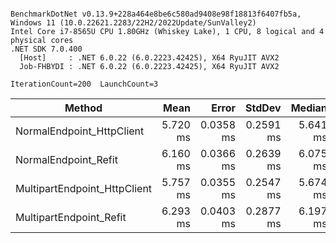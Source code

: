 ```

BenchmarkDotNet v0.13.9+228a464e8be6c580ad9408e98f18813f6407fb5a, Windows 11 (10.0.22621.2283/22H2/2022Update/SunValley2)
Intel Core i7-8565U CPU 1.80GHz (Whiskey Lake), 1 CPU, 8 logical and 4 physical cores
.NET SDK 7.0.400
  [Host]     : .NET 6.0.22 (6.0.2223.42425), X64 RyuJIT AVX2
  Job-FHBYDI : .NET 6.0.22 (6.0.2223.42425), X64 RyuJIT AVX2

IterationCount=200  LaunchCount=3  

```
| Method                       | Mean     | Error     | StdDev    | Median   |
|----------------------------- |---------:|----------:|----------:|---------:|
| NormalEndpoint_HttpClient    | 5.720 ms | 0.0358 ms | 0.2591 ms | 5.641 ms |
| NormalEndpoint_Refit         | 6.160 ms | 0.0366 ms | 0.2639 ms | 6.075 ms |
| MultipartEndpoint_HttpClient | 5.757 ms | 0.0355 ms | 0.2547 ms | 5.674 ms |
| MultipartEndpoint_Refit      | 6.293 ms | 0.0403 ms | 0.2877 ms | 6.197 ms |
